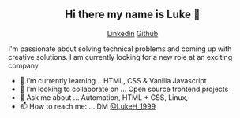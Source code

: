 <h2 align="center">Hi there my name is Luke 👋</h2>   
<p align="center"> 
 <a href="https://www.linkedin.com/in/lukehowsam/">Linkedin</a> 
 <a href="https://github.com/luke-h1/">Github</a> 
</p> 

 I'm passionate about solving technical problems and coming up with creative solutions. 
 I am currently looking for a new role at an exciting company   
 
 
<!---- 🚀 I’m currently working on ...   --> 
- 🌱 I’m currently learning ...HTML, CSS & Vanilla Javascript 
- 👯 I’m looking to collaborate on ...  Open source frontend projects  
- 💬 Ask me about ... Automation, HTML + CSS, Linux, 
- 📫 How to reach me: ... DM <a href="https://twitter.com/LukeH_1999">@LukeH_1999</a> 

